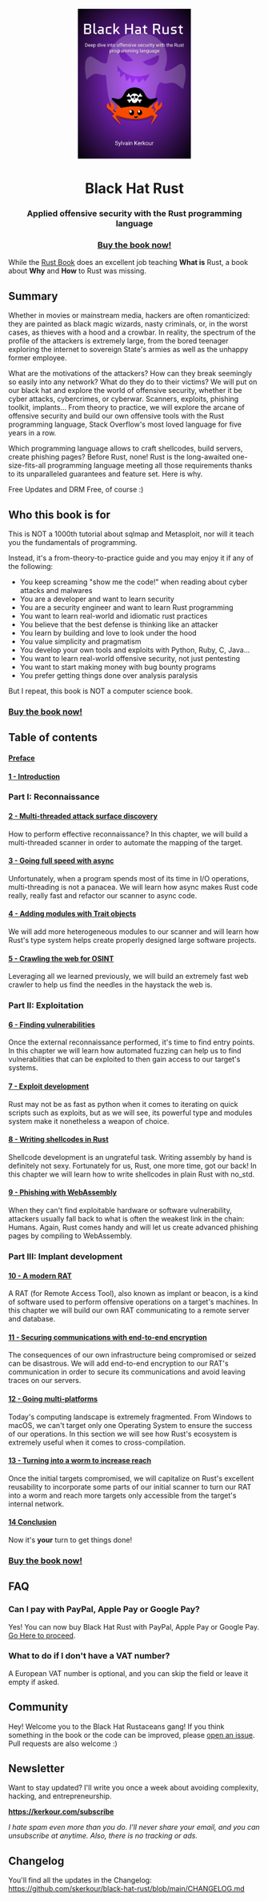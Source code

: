 <p align="center">
  <a href="https://kerkour.com/black-hat-rust" target="_blank" rel="noopener"><img alt="Black Hat Rust logo" src="./black_hat_rust_cover.png" height="300" /></a>
  <h1 align="center">Black Hat Rust</h1>
  <h3 align="center">Applied offensive security with the Rust programming language</h3>
  <h3 align="center">
    <a href="https://kerkour.com/black-hat-rust">Buy the book now!</a>
  </h3>
</p>

While the [Rust Book](https://doc.rust-lang.org/book/) does an excellent job teaching **What is** Rust, a book about **Why** and **How** to Rust was missing.


## Summary

Whether in movies or mainstream media, hackers are often romanticized: they are painted as black magic wizards, nasty criminals, or, in the worst cases, as thieves with a hood and a crowbar.
In reality, the spectrum of the profile of the attackers is extremely large, from the bored teenager exploring the internet to sovereign State's armies as well as the unhappy former employee.

What are the motivations of the attackers? How can they break seemingly so easily into any network? What do they do to their victims?
We will put on our black hat and explore the world of offensive security, whether it be cyber attacks, cybercrimes, or cyberwar.
Scanners, exploits, phishing toolkit, implants... From theory to practice, we will explore the arcane of offensive security and build our own offensive tools with the Rust programming language, Stack Overflow's most loved language for five years in a row.


Which programming language allows to craft shellcodes, build servers, create phishing pages? Before Rust, none! Rust is the long-awaited one-size-fits-all programming language meeting all those requirements thanks to its unparalleled guarantees and feature set. Here is why.

<!--
The security programming field is defined by its extremely large scope (from shellcodes to servers and web apps). Rust is the long-awaited one-size-fits-all programming language meeting all those requirements thanks to its unparalleled guarantees and feature set. Here is why.


Rust is turning a new page in the history of programming languages by providing unparalleled guarantees and features, whether it be for defensive or offensive security. I will venture to say that Rust is the long awaited one-size-fits-all programming language. Here is why. -->

Free Updates and DRM Free, of course :)

## Who this book is for

This is NOT a 1000th tutorial about sqlmap and Metasploit, nor will it teach you the fundamentals of programming.

Instead, it's a from-theory-to-practice guide and you may enjoy it if any of the following:

- You keep screaming "show me the code!" when reading about cyber attacks and malwares
- You are a developer and want to learn security
- You are a security engineer and want to learn Rust programming
- You want to learn real-world and idiomatic rust practices
- You believe that the best defense is thinking like an attacker
- You learn by building and love to look under the hood
- You value simplicity and pragmatism
- You develop your own tools and exploits with Python, Ruby, C, Java...
- You want to learn real-world offensive security, not just pentesting
- You want to start making money with bug bounty programs
- You prefer getting things done over analysis paralysis


But I repeat, this book is NOT a computer science book.


<h3>
  <a href="https://kerkour.com/black-hat-rust">Buy the book now!</a>
</h3>


## Table of contents

#### [Preface](/black-hat-rust/0)

#### [1 - Introduction](/black-hat-rust/1)

### Part I: Reconnaissance

#### [2 - Multi-threaded attack surface discovery](/black-hat-rust/2)
How to perform effective reconnaissance? In this chapter, we will build a multi-threaded scanner in order to automate the mapping of the target.

#### [3 - Going full speed with async](/black-hat-rust/3)
Unfortunately, when a program spends most of its time in I/O operations, multi-threading is not a panacea. We will learn how async makes Rust code really, really fast and refactor our scanner to async code.

#### [4 - Adding modules with Trait objects](/black-hat-rust/4)
We will add more heterogeneous modules to our scanner and will learn how Rust's type system helps create properly designed large software projects.

#### [5 - Crawling the web for OSINT](/black-hat-rust/5)
Leveraging all we learned previously, we will build an extremely fast web crawler to help us find the needles in the haystack the web is.


### Part II: Exploitation

#### [6 - Finding vulnerabilities](/black-hat-rust/6)
Once the external reconnaissance performed, it's time to find entry points. In this chapter we will learn how automated fuzzing can help us to find vulnerabilities that can be exploited to then gain access to our target's systems.

#### [7 - Exploit development](/black-hat-rust/7)
Rust may not be as fast as python when it comes to iterating on quick scripts such as exploits, but as we will see, its powerful type and modules system make it nonetheless a weapon of choice.

#### [8 - Writing shellcodes in Rust](/black-hat-rust/8)
Shellcode development is an ungrateful task. Writing assembly by hand is definitely not sexy. Fortunately for us, Rust, one more time, got our back! In this chapter we will learn how to write shellcodes in plain Rust with no_std.

#### [9 - Phishing with WebAssembly](/black-hat-rust/9)
When they can't find exploitable hardware or software vulnerability, attackers usually fall back to what is often the weakest link in the chain: Humans.
Again, Rust comes handy and will let us create advanced phishing pages by compiling to WebAssembly.



### Part III: Implant development

#### [10 - A modern RAT](/black-hat-rust/10)
A RAT (for Remote Access Tool), also known as implant or beacon, is a kind of software used to perform offensive operations on a target's machines. In this chapter we will build our own RAT communicating to a remote server and database.

#### [11 - Securing communications with end-to-end encryption](/black-hat-rust/11)
The consequences of our own infrastructure being compromised or seized can be disastrous. We will add end-to-end encryption to our RAT's communication in order to secure its communications and avoid leaving traces on our servers.

#### [12 - Going multi-platforms](/black-hat-rust/12)
Today's computing landscape is extremely fragmented. From Windows to macOS, we can't target only one Operating System to ensure the success of our operations. In this section we will see how Rust's ecosystem is extremely useful when it comes to cross-compilation.

#### [13 - Turning into a worm to increase reach](/black-hat-rust/13)
Once the initial targets compromised, we will capitalize on Rust's excellent reusability to incorporate some parts of our initial scanner to turn our RAT into a worm and reach more targets only accessible from the target's internal network.

#### [14 Conclusion](/black-hat-rust/14)
Now it's **your** turn to get things done!

<h3>
  <a href="https://kerkour.com/black-hat-rust">Buy the book now!</a>
</h3>


## FAQ


### Can I pay with PayPal, Apple Pay or Google Pay?

Yes! You can now buy Black Hat Rust with PayPal, Apple Pay or Google Pay. [Go Here to proceed](https://kerkour.com/black-hat-rust).

<!-- ### The book is too expensive!

Black Hat Rust is designed to save you a lot of time in your learning journey of Rust and offensive security.
The maths are simple: if the book saves you 20 hours, and you are paid 25$ / hour, you just saved 25 * 18 = 450$

Of course, I expect that the book will save you even more time! -->


### What to do if I don't have a VAT number?

A European VAT number is optional, and you can skip the field or leave it empty if asked.




<!-- ## Getting started

**Knowledge has no value if you don't practice!**

Where to start? I've got you covered! I've extracted the security scanner we build in the book from chapters 2, 3, 4, and 7 into [phaser](https://github.com/skerkour/phaser): an automated attack surface mapper and vulnerability scanner.

You can then contribute to your first Rust security project or participate in your first bug bounty program. -->


## Community

Hey! Welcome you to the Black Hat Rustaceans gang! If you think something in the book or the code can be improved, please [open an issue](https://github.com/skerkour/black-hat-rust/issues). Pull requests are also welcome :)


## Newsletter

Want to stay updated? I'll write you once a week about avoiding complexity, hacking, and entrepreneurship.

**https://kerkour.com/subscribe**

*I hate spam even more than you do. I'll never share your email, and you can unsubscribe at anytime. Also, there is no tracking or ads.*


## Changelog

You'll find all the updates in the Changelog: https://github.com/skerkour/black-hat-rust/blob/main/CHANGELOG.md
